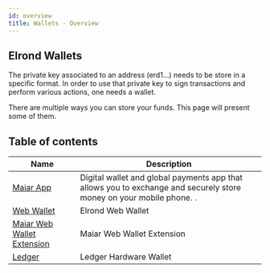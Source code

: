 ```yaml
---
id: overview
title: Wallets - Overview
---
```


## Elrond Wallets

The private key associated to an address (erd1...) needs to be store in a specific format. In order to use that private 
key to sign transactions and perform various actions, one needs a wallet.

There are multiple ways you can store your funds. This page will present some of them.

## Table of contents

| Name                                                    | Description                                                                                                         |
|---------------------------------------------------------|---------------------------------------------------------------------------------------------------------------------|
| [Maiar App](https://maiar.com/)                         | Digital wallet and global payments app that allows you to exchange and securely store money on your mobile phone. . |
| [Web Wallet](/wallet/web-wallet)                        | Elrond Web Wallet                                                                                                   |
| [Maiar Web Wallet Extension](/wallet/wallet-extension/) | Maiar Web Wallet Extension                                                                                          |
| [Ledger](/wallet/ledger)                                | Ledger Hardware Wallet                                                                                              |

